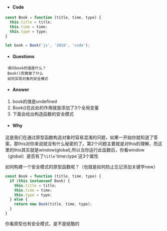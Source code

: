 * #### Code  
```javascript
const Book = function (title, time, type) {
  this.title = title;
  this.time = time;
  this.type = type;
}

let book = Book('js', '2018', 'code');
```     

* #### Questions

```
 请问book的值是什么？   
 Book()究竟做了什么    
 如何实现对象的安全模式    
```    

* #### Answer 

1. book的值是undefined
2. Book()在此处的作用就是添加了3个全局变量
3. 下面会给出构造函数的安全模式

* #### Why

这是我们在通过原型函数构造对象时容易混淆的问题，如果一开始你就知道了答案，那this对你来说就没有什么秘密的了。第2个问题主要就是对this的理解，而这里的this其实就是window(global),所以当你运行此函数后，你看window（global）是否有了`title`\`time`\`type`这3个属性

如何构建一个安全模式的原型函数呢？（也就是如何防止忘记添加关键字new）

```javascript
const Book = function (title, time, type) {
  if (this instanceof Book) {
    this.title = title;
    this.time = time;
    this.type = type;
  } else {
    return new Book(title, time, type);
  }
}
``` 
你看原型也有安全模式，是不是挺酷的
